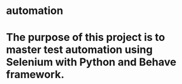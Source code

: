 # automation
# The purpose of this project is to master test automation using Selenium with Python and Behave framework.
